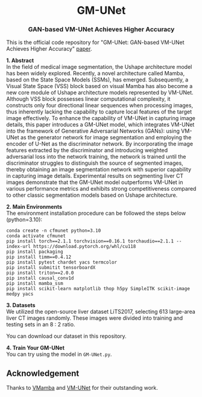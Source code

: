 <div align="center">
<h1>GM-UNet</h1>
<h3>GAN-based VM-UNet Achieves Higher Accuracy</h3>
</div>

This is the official code repository for "GM-UNet: GAN-based VM-UNet Achieves Higher Accuracy" [paper](https://ieeexplore.ieee.org/abstract/document/10780733). 

**1. Abstract** </br>
In the field of medical image segmentation, the
Ushape architecture model has been widely explored. Recently,
a novel architecture called Mamba, based on the State Space
Models (SSMs), has emerged. Subsequently, a Visual State Space
(VSS) block based on visual Mamba has also become a new core
module of Ushape architecture models represented by VM-UNet.
Although VSS block possesses linear computational complexity, it
constructs only four directional linear sequences when processing
images, thus inherently lacking the capability to capture local
features of the target image effectively. To enhance the capability
of VM-UNet in capturing image details, this paper introduces a
GM-UNet model, which integrates VM-UNet into the framework
of Generative Adversarial Networks (GANs): using VM-UNet as
the generator network for image segmentation and employing the
encoder of U-Net as the discriminator network. By incorporating
the image features extracted by the discriminator and introducing
weighted adversarial loss into the network training, the network
is trained until the discriminator struggles to distinguish the
source of segmented images, thereby obtaining an image segmentation network with superior capability in capturing image
details. Experimental results on segmenting liver CT images
demonstrate that the GM-UNet model outperforms VM-UNet in
various performance metrics and exhibits strong competitiveness
compared to other classic segmentation models based on Ushape
architecture.

**2. Main Environments** </br>
The environment installation procedure can be followed the steps below (python=3.10):</br>

```
conda create -n cfmunet python=3.10
conda activate cfmunet
pip install torch==2.1.1 torchvision==0.16.1 torchaudio==2.1.1 --index-url https://download.pytorch.org/whl/cu118
pip install packaging
pip install timm==0.4.12
pip install pytest chardet yacs termcolor
pip install submitit tensorboardX
pip install triton==2.0.0
pip install causal_conv1d
pip install mamba_ssm
pip install scikit-learn matplotlib thop h5py SimpleITK scikit-image medpy yacs
```

**3. Datasets** </br>
We utilized the open-source liver dataset LiTS2017, selecting 613 large-area liver CT images randomly. These images were divided into training and testing sets in an 8 : 2 ratio.

You can download our dataset in this repository.

**4. Train Your GM-UNet** </br>
You can try using the model in `GM-UNet.py`.

## Acknowledgement
Thanks to [VMamba](https://github.com/MzeroMiko/VMamba) and [VM-UNet](https://github.com/JCruan519/VM-UNet) for their outstanding work.
